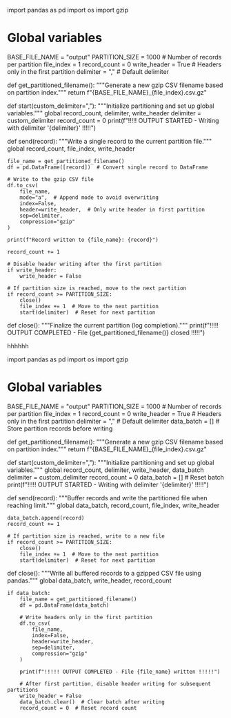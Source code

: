 import pandas as pd
import os
import gzip

# Global variables
BASE_FILE_NAME = "output"
PARTITION_SIZE = 1000  # Number of records per partition
file_index = 1
record_count = 0
write_header = True  # Headers only in the first partition
delimiter = ","  # Default delimiter

def get_partitioned_filename():
    """Generate a new gzip CSV filename based on partition index."""
    return f"{BASE_FILE_NAME}_{file_index}.csv.gz"

def start(custom_delimiter=","):
    """Initialize partitioning and set up global variables."""
    global record_count, delimiter, write_header
    delimiter = custom_delimiter
    record_count = 0
    print(f"!!!!! OUTPUT STARTED - Writing with delimiter '{delimiter}' !!!!!")

def send(record):
    """Write a single record to the current partition file."""
    global record_count, file_index, write_header

    file_name = get_partitioned_filename()
    df = pd.DataFrame([record])  # Convert single record to DataFrame

    # Write to the gzip CSV file
    df.to_csv(
        file_name,
        mode="a",  # Append mode to avoid overwriting
        index=False,
        header=write_header,  # Only write header in first partition
        sep=delimiter,
        compression="gzip"
    )

    print(f"Record written to {file_name}: {record}")

    record_count += 1

    # Disable header writing after the first partition
    if write_header:
        write_header = False  

    # If partition size is reached, move to the next partition
    if record_count >= PARTITION_SIZE:
        close()
        file_index += 1  # Move to the next partition
        start(delimiter)  # Reset for next partition

def close():
    """Finalize the current partition (log completion)."""
    print(f"!!!!! OUTPUT COMPLETED - File {get_partitioned_filename()} closed !!!!!")




hhhhhh



import pandas as pd
import os
import gzip

# Global variables
BASE_FILE_NAME = "output"
PARTITION_SIZE = 1000  # Number of records per partition
file_index = 1
record_count = 0
write_header = True  # Headers only in the first partition
delimiter = ","  # Default delimiter
data_batch = []  # Store partition records before writing

def get_partitioned_filename():
    """Generate a new gzip CSV filename based on partition index."""
    return f"{BASE_FILE_NAME}_{file_index}.csv.gz"

def start(custom_delimiter=","):
    """Initialize partitioning and set up global variables."""
    global record_count, delimiter, write_header, data_batch
    delimiter = custom_delimiter
    record_count = 0
    data_batch = []  # Reset batch
    print(f"!!!!! OUTPUT STARTED - Writing with delimiter '{delimiter}' !!!!!")

def send(record):
    """Buffer records and write the partitioned file when reaching limit."""
    global data_batch, record_count, file_index, write_header

    data_batch.append(record)
    record_count += 1

    # If partition size is reached, write to a new file
    if record_count >= PARTITION_SIZE:
        close()
        file_index += 1  # Move to the next partition
        start(delimiter)  # Reset for next partition

def close():
    """Write all buffered records to a gzipped CSV file using pandas."""
    global data_batch, write_header, record_count

    if data_batch:
        file_name = get_partitioned_filename()
        df = pd.DataFrame(data_batch)

        # Write headers only in the first partition
        df.to_csv(
            file_name,
            index=False,
            header=write_header,
            sep=delimiter,
            compression="gzip"
        )

        print(f"!!!!! OUTPUT COMPLETED - File {file_name} written !!!!!")

        # After first partition, disable header writing for subsequent partitions
        write_header = False
        data_batch.clear()  # Clear batch after writing
        record_count = 0  # Reset record count
